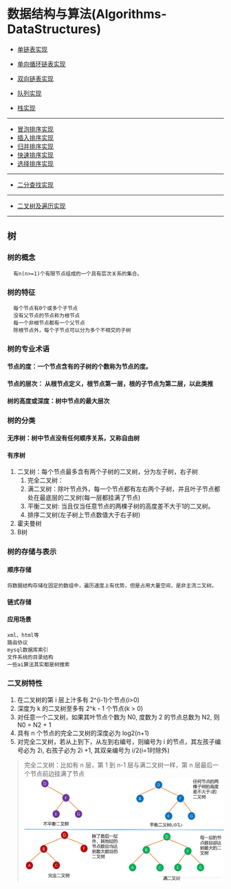 # 数据结构与算法(Algorithms-DataStructures)

- [单链表实现](https://github.com/jiaklop9/Algorithms-DataStructures/blob/master/singleLinkedList.py)

- [单向循环链表实现](https://github.com/jiaklop9/Algorithms-DataStructures/blob/master/singleCircleLinkedList.py)

- [双向链表实现](https://github.com/jiaklop9/Algorithms-DataStructures/blob/master/doubleLinkedList.py)

- [队列实现](https://github.com/jiaklop9/Algorithms-DataStructures/blob/master/queue.py)

- [栈实现](https://github.com/jiaklop9/Algorithms-DataStructures/blob/master/stack.py)
<hr />

- [冒泡排序实现](https://github.com/jiaklop9/Algorithms-DataStructures/blob/master/bubble_sort.py)
- [插入排序实现](https://github.com/jiaklop9/Algorithms-DataStructures/blob/master/insert_sort.py)
- [归并排序实现](https://github.com/jiaklop9/Algorithms-DataStructures/blob/master/merge_sort.py)
- [快速排序实现](https://github.com/jiaklop9/Algorithms-DataStructures/blob/master/quick_sort.py)
- [选择排序实现](https://github.com/jiaklop9/Algorithms-DataStructures/blob/master/select_sort.py)
<hr />

- [二分查找实现](https://github.com/jiaklop9/Algorithms-DataStructures/blob/master/binary_search.py)
<hr />

- [二叉树及遍历实现](https://github.com/jiaklop9/Algorithms-DataStructures/blob/master/binary_tree.py)

<hr />

## 树

### 树的概念
      有n(n>=1)个有限节点组成的一个具有层次关系的集合。

### 树的特征
      每个节点有0个或多个子节点
      没有父节点的节点称为根节点
      每一个非根节点都有一个父节点
      除根节点外，每个子节点可以分为多个不相交的子树
### 树的专业术语
#### 节点的度：一个节点含有的子树的个数称为节点的度。
#### 节点的层次： 从根节点定义，根节点第一层，根的子节点为第二层，以此类推
#### 树的高度或深度：树中节点的最大层次

### 树的分类
#### 无序树：树中节点没有任何顺序关系，又称自由树
#### 有序树
1. 二叉树：每个节点最多含有两个子树的二叉树，分为左子树，右子树
   1. 完全二叉树：
   2. 满二叉树：除叶节点外，每一个节点都有左右两个子树，并且叶子节点都处在最底层的二叉树(每一层都挂满了节点)
   3. 平衡二叉树: 当且仅当任意节点的两棵子树的高度差不大于1的二叉树。
   4. 排序二叉树(左子树上节点数值大于右子树)
2. 霍夫曼树
3. B树
### 树的存储与表示
#### 顺序存储
    将数据结构存储在固定的数组中，遍历速度上有优势，但是占用大量空间，是非主流二叉树。
#### 链式存储
#### 应用场景
    xml、html等
    路由协议
    mysql数据库索引
    文件系统的目录结构
    一些ai算法其实都是树搜索

### 二叉树特性
1. 在二叉树的第 i 层上汁多有 2^(i-1)个节点(i>0)
2. 深度为 k 的二叉树至多有 2^k - 1 个节点(k > 0)
3. 对任意一个二叉树，如果其叶节点个数为 N0, 度数为 2 的节点总数为 N2, 则 N0 = N2 + 1 
4. 具有 n 个节点的完全二叉树的深度必为 log2(n+1)
5. 对完全二叉树，若从上到下，从左到右编号，则编号为 i 的节点，其左孩子编号必为 2i, 右孩子必为 2i +1, 其双亲编号为 i/2(i=1时除外)
> 完全二叉树：比如有 n 层，第 1 到 n-1 层与满二叉树一样，第 n 层最后一个节点前边挂满了节点
> ![img.png](img.png)